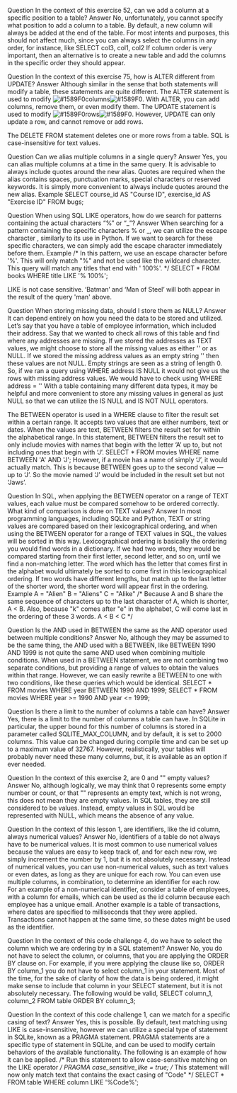 Question
In the context of this exercise 52, can we add a column at a specific position to a table?
Answer
No, unfortunately, you cannot specify what position to add a column to a table.
By default, a new column will always be added at the end of the table. 
For most intents and purposes, this should not affect much, since you can always select the columns in any order, 
for instance, like
SELECT col3, col1, col2
If column order is very important, then an alternative is to create a new table and add the columns in the specific order they should appear.


Question
In the context of this exercise 75, how is ALTER different from UPDATE?
Answer
Although similar in the sense that both statements will modify a table, these statements are quite different.
The ALTER statement is used to modify ![#1589F0](https://placehold.it/15/1589F0/000000?text=+)columns![#1589F0](https://placehold.it/15/1589F0/000000?text=+). With ALTER, you can add columns, remove them, or even modify them.
The UPDATE statement is used to modify ![#1589F0](https://placehold.it/15/1589F0/000000?text=+)rows![#1589F0](https://placehold.it/15/1589F0/000000?text=+). However, UPDATE can only update a row, and cannot remove or add rows.


The DELETE FROM statement deletes one or more rows from a table. 
SQL is case-insensitive for text values.

Question
Can we alias multiple columns in a single query?
Answer
Yes, you can alias multiple columns at a time in the same query.
It is advisable to always include quotes around the new alias. Quotes are required when the alias contains spaces, punctuation marks, special characters or reserved keywords. It is simply more convenient to always include quotes around the new alias.
Example
SELECT course_id AS "Course ID", exercise_id AS "Exercise ID"
FROM bugs;


Question
When using SQL LIKE operators, how do we search for patterns containing the actual characters “%” or “_”?
Answer
When searching for a pattern containing the specific characters % or _, we can utilize the escape character \, similarly to its use in Python.
If we want to search for these specific characters, we can simply add the escape character immediately before them.
Example
/* 
In this pattern, we use an escape character before '%'.
This will only match "%" and not be used like the
wildcard character.
This query will match any titles that end with
' 100%'.
*/
SELECT *
FROM books
WHERE title LIKE '% 100\%';


LIKE is not case sensitive. ‘Batman’ and ‘Man of Steel’ will both appear in the result of the query 'man' above.


Question
When storing missing data, should I store them as NULL?
Answer
It can depend entirely on how you need the data to be stored and utilized.
Let’s say that you have a table of employee information, which included their address. Say that we wanted to check all rows of this table and find where any addresses are missing. If we stored the addresses as TEXT values, we might choose to store all the missing values as either '' or as NULL.
If we stored the missing address values as an empty string '' then these values are not NULL. Empty strings are seen as a string of length 0. So, if we ran a query using
WHERE address IS NULL
it would not give us the rows with missing address values. We would have to check using
WHERE address = ''
With a table containing many different data types, it may be helpful and more convenient to store any missing values in general as just NULL so that we can utilize the IS NULL and IS NOT NULL operators.


The BETWEEN operator is used in a WHERE clause to filter the result set within a certain range. It accepts two values that are either numbers, text or dates.
When the values are text, BETWEEN filters the result set for within the alphabetical range.
In this statement, BETWEEN filters the result set to only include movies with names that begin with the letter ‘A’ up to, but not including ones that begin with ‘J’.
SELECT *
FROM movies
WHERE name BETWEEN 'A' AND 'J';
However, if a movie has a name of simply ‘J’, it would actually match. This is because BETWEEN goes up to the second value — up to ‘J’. So the movie named ‘J’ would be included in the result set but not ‘Jaws’.


Question
In SQL, when applying the BETWEEN operator on a range of TEXT values, each value must be compared somehow to be ordered correctly. What kind of comparison is done on TEXT values?
Answer
In most programming languages, including SQLite and Python, TEXT or string values are compared based on their lexicographical ordering, and when using the BETWEEN operator for a range of TEXT values in SQL, the values will be sorted in this way.
Lexicographical ordering is basically the ordering you would find words in a dictionary. If we had two words, they would be compared starting from their first letter, second letter, and so on, until we find a non-matching letter. The word which has the letter that comes first in the alphabet would ultimately be sorted to come first in this lexicographical ordering.
If two words have different lengths, but match up to the last letter of the shorter word, the shorter word will appear first in the ordering.
Example
A = "Alien"
B = "Aliens"
C = "Alike"
/* 
   Because A and B share the same sequence of characters 
   up to the last character of A, which is shorter, A < B. 
   Also, because "k" comes after "e" in the alphabet, C will 
   come last in the ordering of these 3 words.
   A < B < C
*/


Question
Is the AND used in BETWEEN the same as the AND operator used between multiple conditions?
Answer
No, although they may be assumed to be the same thing, the AND used with a BETWEEN, like
BETWEEN 1990 AND 1999
is not quite the same AND used when combining multiple conditions. When used in a BETWEEN statement, we are not combining two separate conditions, but providing a range of values to obtain the values within that range.
However, we can easily rewrite a BETWEEN to one with two conditions, like these queries which would be identical.
SELECT *
FROM movies
WHERE year BETWEEN 1990 AND 1999;
SELECT * 
FROM movies
WHERE year >= 1990
AND year <= 1999;


Question
Is there a limit to the number of columns a table can have?
Answer
Yes, there is a limit to the number of columns a table can have.
In SQLite in particular, the upper bound for this number of columns is stored in a parameter called SQLITE_MAX_COLUMN, and by default, it is set to 2000 columns.
This value can be changed during compile time and can be set up to a maximum value of 32767. However, realistically, your tables will probably never need these many columns, but, it is available as an option if ever needed.


Question
In the context of this exercise 2, are 0 and "" empty values?
Answer
No, although logically, we may think that 0 represents some empty number or count, or that "" represents an empty text, which is not wrong, this does not mean they are empty values. In SQL tables, they are still considered to be values.
Instead, empty values in SQL would be represented with NULL, which means the absence of any value.


Question
In the context of this lesson 1, are identifiers, like the id column, always numerical values?
Answer
No, identifiers of a table do not always have to be numerical values. It is most common to use numerical values because the values are easy to keep track of, and for each new row, we simply increment the number by 1, but it is not absolutely necessary.
Instead of numerical values, you can use non-numerical values, such as text values or even dates, as long as they are unique for each row. You can even use multiple columns, in combination, to determine an identifier for each row.
For an example of a non-numerical identifier, consider a table of employees, with a column for emails, which can be used as the id column because each employee has a unique email. Another example is a table of transactions, where dates are specified to milliseconds that they were applied. Transactions cannot happen at the same time, so these dates might be used as the identifier.


Question
In the context of this code challenge 4, do we have to select the column which we are ordering by in a SQL statement?
Answer
No, you do not have to select the column, or columns, that you are applying the ORDER BY clause on. For example, if you were applying the clause like so,
ORDER BY column_1
you do not have to select column_1 in your statement.
Most of the time, for the sake of clarity of how the data is being ordered, it might make sense to include that column in your SELECT statement, but it is not absolutely necessary. The following would be valid,
SELECT column_1, column_2
FROM table
ORDER BY column_3;


Question
In the context of this code challenge 1, can we match for a specific casing of text?
Answer
Yes, this is possible.
By default, text matching using LIKE is case-insensitive, however we can utilize a special type of statement in SQLite, known as a PRAGMA statement. PRAGMA statements are a specific type of statement in SQLite, and can be used to modify certain behaviors of the available functionality.
The following is an example of how it can be applied.
/* Run this statement to allow case-sensitive
matching on the LIKE operator */
PRAGMA case_sensitive_like = true;
/* This statement will now only match text that 
contains the exact casing of "Code" */
SELECT *
FROM table
WHERE column LIKE '%Code%';



